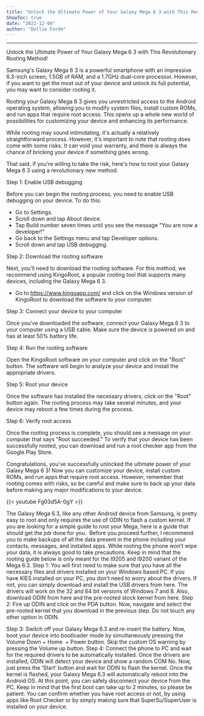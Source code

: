 ```yaml
---
title: "Unlock the Ultimate Power of Your Galaxy Mega 6 3 with This Revolutionary Rooting Method!"
ShowToc: true 
date: "2022-12-09"
author: "Dollie Forde"
---
```

*****
Unlock the Ultimate Power of Your Galaxy Mega 6 3 with This Revolutionary Rooting Method!

Samsung's Galaxy Mega 6 3 is a powerful smartphone with an impressive 6.3-inch screen, 1.5GB of RAM, and a 1.7GHz dual-core processor. However, if you want to get the most out of your device and unlock its full potential, you may want to consider rooting it.

Rooting your Galaxy Mega 6 3 gives you unrestricted access to the Android operating system, allowing you to modify system files, install custom ROMs, and run apps that require root access. This opens up a whole new world of possibilities for customizing your device and enhancing its performance.

While rooting may sound intimidating, it's actually a relatively straightforward process. However, it's important to note that rooting does come with some risks. It can void your warranty, and there is always the chance of bricking your device if something goes wrong.

That said, if you're willing to take the risk, here's how to root your Galaxy Mega 6 3 using a revolutionary new method.

Step 1: Enable USB debugging

Before you can begin the rooting process, you need to enable USB debugging on your device. To do this:

- Go to Settings.
- Scroll down and tap About device.
- Tap Build number seven times until you see the message "You are now a developer!"
- Go back to the Settings menu and tap Developer options.
- Scroll down and tap USB debugging.

Step 2: Download the rooting software

Next, you'll need to download the rooting software. For this method, we recommend using KingoRoot, a popular rooting tool that supports many devices, including the Galaxy Mega 6 3.

- Go to https://www.kingoapp.com/ and click on the Windows version of KingoRoot to download the software to your computer.

Step 3: Connect your device to your computer

Once you've downloaded the software, connect your Galaxy Mega 6 3 to your computer using a USB cable. Make sure the device is powered on and has at least 50% battery life.

Step 4: Run the rooting software

Open the KingoRoot software on your computer and click on the "Root" button. The software will begin to analyze your device and install the appropriate drivers.

Step 5: Root your device

Once the software has installed the necessary drivers, click on the "Root" button again. The rooting process may take several minutes, and your device may reboot a few times during the process.

Step 6: Verify root access

Once the rooting process is complete, you should see a message on your computer that says "Root succeeded." To verify that your device has been successfully rooted, you can download and run a root checker app from the Google Play Store.

Congratulations, you've successfully unlocked the ultimate power of your Galaxy Mega 6 3! Now you can customize your device, install custom ROMs, and run apps that require root access. However, remember that rooting comes with risks, so be careful and make sure to back up your data before making any major modifications to your device.

{{< youtube Fg03d5A-0gY >}} 



The Galaxy Mega 6.3, like any other Android device from Samsung, is pretty easy to root and only requires the use of ODIN to flash a custom kernel. If you are looking for a simple guide to root your Mega, here is a guide that should get the job done for you. 
Before you proceed further, I recommend you to make backups of all the data present in the phone including your contacts, messages, and installed apps. While rooting the phone won’t wipe your data, it is always good to take precautions.
Keep in mind that the rooting guide below is only meant for the I9205 and I9200 variant of the Mega 6.3.
Step 1: You will first need to make sure that you have all the necessary files and drivers installed on your Windows based PC. If you have KIES installed on your PC, you don’t need to worry about the drivers. If not, you can simply download and install the USB drivers from here. The drivers will work on the 32 and 64 bit versions of Windows 7 and 8.
Also, download ODIN from here and the pre-rooted stock kernel from here.
Step 2: Fire up ODIN and click on the PDA button. Now, navigate and select the pre-rooted kernel that you download in the previous step. Do not touch any other option in ODIN.

Step 3: Switch off your Galaxy Mega 6.3 and re-insert the battery. Now, boot your device into bootloader mode by simultaneously pressing the Volume Down + Home  + Power button. Skip the custom OS warning by pressing the Volume up button.
Step 4: Connect the phone to PC and wait for the required drivers to be automatically installed. Once the drivers are installed, ODIN will detect your device and show a random COM No. Now, just press the ‘Start’ button and wait for ODIN to flash the kernel.
Once the kernel is flashed, your Galaxy Mega 6.3 will automatically reboot into the Android OS. At this point, you can safely disconnect your device from the PC. Keep in mind that the first boot can take up to 2 minutes, so please be patient.
You can confirm whether you have root access or not, by using apps like Root Checker or by simply making sure that SuperSu/SuperUser is installed on your device.





